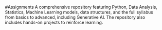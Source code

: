 #Assignments
A comprehensive repository featuring Python, Data Analysis, Statistics, Machine Learning models, data structures, and the full syllabus from basics to advanced, including Generative AI. The repository also includes hands-on projects to reinforce learning.






